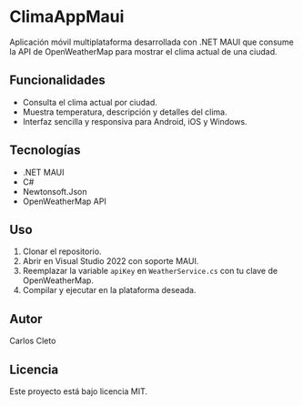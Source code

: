 # ClimaAppMaui

Aplicación móvil multiplataforma desarrollada con .NET MAUI que consume la API de OpenWeatherMap para mostrar el clima actual de una ciudad.

## Funcionalidades

- Consulta el clima actual por ciudad.
- Muestra temperatura, descripción y detalles del clima.
- Interfaz sencilla y responsiva para Android, iOS y Windows.

## Tecnologías

- .NET MAUI
- C#
- Newtonsoft.Json
- OpenWeatherMap API

## Uso

1. Clonar el repositorio.
2. Abrir en Visual Studio 2022 con soporte MAUI.
3. Reemplazar la variable `apiKey` en `WeatherService.cs` con tu clave de OpenWeatherMap.
4. Compilar y ejecutar en la plataforma deseada.

## Autor

Carlos Cleto

## Licencia

Este proyecto está bajo licencia MIT.
